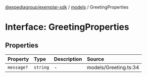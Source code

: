 [@expediagroup/exemplar-sdk](../../index.md) / [models](../index.md) / GreetingProperties

# Interface: GreetingProperties

## Properties

| Property | Type | Description | Source |
| :------ | :------ | :------ | :------ |
| `message?` | `string` | - | models/Greeting.ts:34 |
